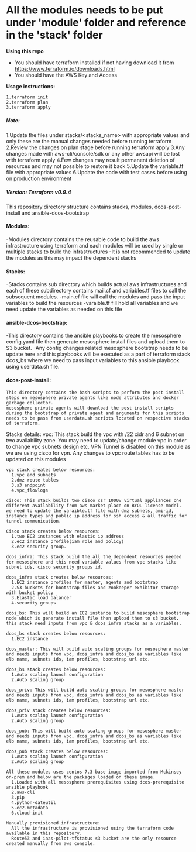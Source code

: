 **All the modules needs to be put under 'module' folder and reference in the 'stack' folder**
======

**Using this repo**
  * You should have terraform installed if not having download it from https://www.terraform.io/downloads.html
  * You should have the AWS Key and Access

**Usage instructions:**

    1.terraform init          
    2.terraform plan
    3.terraform apply

##### Note: 

1.Update the files under stacks/<stacks_name> with appropriate values and only these are the manual changes needed before running terraform
2.Review the changes on plan stage before running terraform apply
3.Any changes made with aws-cli/console/sdk or any other awsapi will be lost with terraform apply
4.Few changes may result permanent deletion of resources and may not possible to restore it back
5.Update the variable.tf file with appropriate values
6.Update the code with test cases before using on production environment

##### Version: Terraform v0.9.4

This repository directory structure contains stacks, modules, dcos-post-install and ansible-dcos-bootstrap

#### Modules:

-Modules directory contains the reusable code to build the aws infrastructure using terraform and each modules will be
    used by single or multiple stacks to build the infrastructures
-It is not recommended to update the modules as this may impact the dependent stacks

#### Stacks:

-Stacks contains sub directory which builds actual aws infrastructures and each of these subdirectory contains mail.cf and variables.tf files to call the subsequent modules.
-main.cf file will call the modules and pass the input variables to build the resources
-varaible.tf fill hold all variables and we need update the variables as needed on this file

#### ansible-dcos-bootstrap:
-This directory contains the ansible playbooks to create the mesosphere config.yaml file then generate mesosphere install files
    and upload them to S3 bucket.
-Any config changes related mesosphere bootstrap needs to be update here and this playbooks will be executed as a part of terraform stack dcos_bs where we need to pass input variables to this ansible playbook using userdata.sh file.

#### dcos-post-install:
    This directory contains the bash scripts to perform the post install steps on mesosphere private agents like node attributes and docker garbage collector.
    mesosphere private agents will download the post install scripts during the bootstrap of private agent and arguments for this scripts needs to be pass from userdata.sh scripts located on respective stacks of terraform.

  Stacks details:
    vpc: This stack build the vpc with /22 cidr and 6 subnet on two availability zone. You may need to update/change module vpc in order to change vpc subnets design etc. VPN Tunnel is disabled on this module as we are using cisco for vpn.
    Any changes to vpc route tables has to be updated on this modules

    vpc stack creates below resources:
      1.vpc and subnets
      2.dmz route tables
      3.s3 endpoint
      4.vpc_flowlogs

    cisco: This stack builds two cisco csr 1000v virtual appliances one different availability from aws market place on BYOL license model.
    we need to update the varaible.tf file with dmz subnets, ami-id, instance types and public ip address for ssh access & all traffic for tunnel communication.

    Cisco stack creates below resources:
      1.two EC2 instances with elastic ip address
      2.ec2 instance profile(iam role and policy)
      3.ec2 security group.

    dcos_infra: This stack build the all the dependent resources needed for mesosphere and this need variable values from vpc stacks like subnet ids, cisco security groups id.

    dcos_infra stack creates below resources:
      1.EC2 instance profiles for master, agents and bootstrap
      2.S3 buckets for bootstrap files and zookeeper exhibitor storage with bucket policy
      3.Elastic load balancer
      4.security groups

    dcos_bs: This will build an EC2 instance to build mesosphere bootstrap node which is generate install file then upload them to s3 bucket.
    this stack need inputs from vpc & dcos_infra stacks as a variables.

    dcos_bs stack creates below resources:
      1.EC2 instance

    dcos_master: This will build auto scaling groups for mesosphere master and needs inputs from vpc, dcos_infra and dcos_bs as variables like elb name, subnets ids, iam profiles, bootstrap url etc.

    dcos_bs stack creates below resources:
      1.Auto scaling launch configuration
      2.Auto scaling group

    dcos_priv: This will build auto scaling groups for mesosphere master and needs inputs from vpc, dcos_infra and dcos_bs as variables like elb name, subnets ids, iam profiles, bootstrap url etc.

    dcos_priv stack creates below resources:
      1.Auto scaling launch configuration
      2.Auto scaling group

    dcos_pub: This will build auto scaling groups for mesosphere master and needs inputs from vpc, dcos_infra and dcos_bs as variables like elb name, subnets ids, iam profiles, bootstrap url etc.

    dcos_pub stack creates below resources:
      1.Auto scaling launch configuration
      2.Auto scaling group

    All these modules uses centos 7.3 base image imported from Mckinsey on-prem and below are the packages loaded on these image.
      1.Loaded with all mesosphere prerequisites using dcos-prerequisite ansible playbook
      2.aws-cli
      3.pip
      4.python-dateutil
      5.ec2-metadata
      6.cloud-init

    Manually provisioned infrastructure:
      All the infrastructure is provisioned using the terraform code available in this repository.
      Route53 and iaas-pilot-tfstatus s3 bucket are the only resource created manually from aws console.
